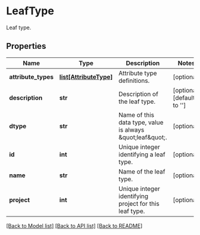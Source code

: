 # LeafType

Leaf type.
## Properties
Name | Type | Description | Notes
------------ | ------------- | ------------- | -------------
**attribute_types** | [**list[AttributeType]**](AttributeType.md) | Attribute type definitions. | [optional] 
**description** | **str** | Description of the leaf type. | [optional] [default to '']
**dtype** | **str** | Name of this data type, value is always \&quot;leaf\&quot;. | [optional] 
**id** | **int** | Unique integer identifying a leaf type. | [optional] 
**name** | **str** | Name of the leaf type. | [optional] 
**project** | **int** | Unique integer identifying project for this leaf type. | [optional] 

[[Back to Model list]](../README.md#documentation-for-models) [[Back to API list]](../README.md#documentation-for-api-endpoints) [[Back to README]](../README.md)


